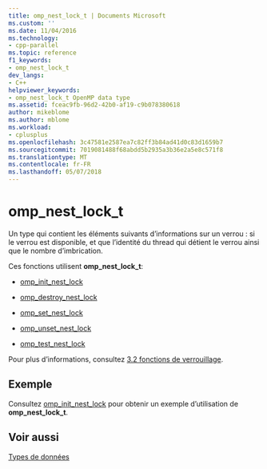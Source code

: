 ```yaml
---
title: omp_nest_lock_t | Documents Microsoft
ms.custom: ''
ms.date: 11/04/2016
ms.technology:
- cpp-parallel
ms.topic: reference
f1_keywords:
- omp_nest_lock_t
dev_langs:
- C++
helpviewer_keywords:
- omp_nest_lock_t OpenMP data type
ms.assetid: fceac9fb-96d2-42b0-af19-c9b078380618
author: mikeblome
ms.author: mblome
ms.workload:
- cplusplus
ms.openlocfilehash: 3c47581e2587ea7c82ff3b84ad41d0c83d1659b7
ms.sourcegitcommit: 7019081488f68abdd5b2935a3b36e2a5e8c571f8
ms.translationtype: MT
ms.contentlocale: fr-FR
ms.lasthandoff: 05/07/2018
---
```

# <a name="ompnestlockt"></a>omp_nest_lock_t
Un type qui contient les éléments suivants d’informations sur un verrou : si le verrou est disponible, et que l’identité du thread qui détient le verrou ainsi que le nombre d’imbrication.  
  
 Ces fonctions utilisent **omp_nest_lock_t**:  
  
-   [omp_init_nest_lock](../../../parallel/openmp/reference/omp-init-nest-lock.md)  
  
-   [omp_destroy_nest_lock](../../../parallel/openmp/reference/omp-destroy-nest-lock.md)  
  
-   [omp_set_nest_lock](../../../parallel/openmp/reference/omp-set-nest-lock.md)  
  
-   [omp_unset_nest_lock](../../../parallel/openmp/reference/omp-unset-nest-lock.md)  
  
-   [omp_test_nest_lock](../../../parallel/openmp/reference/omp-test-nest-lock.md)  
  
 Pour plus d’informations, consultez [3.2 fonctions de verrouillage](../../../parallel/openmp/3-2-lock-functions.md).  
  
## <a name="example"></a>Exemple  
 Consultez [omp_init_nest_lock](../../../parallel/openmp/reference/omp-init-nest-lock.md) pour obtenir un exemple d’utilisation de **omp_nest_lock_t**.  
  
## <a name="see-also"></a>Voir aussi  
 [Types de données](../../../parallel/openmp/reference/openmp-data-types.md)